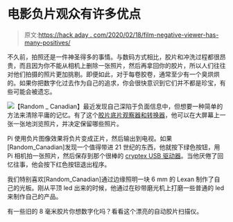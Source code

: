 # 电影负片观众有许多优点

> 原文:[https://hack aday . com/2020/02/18/film-negative-viewer-has-many-positives/](https://hackaday.com/2020/02/18/film-negative-viewer-has-many-positives/)

不久前，拍照还是一件神圣得多的事情。与数码方式相比，胶片和冲洗过程都很昂贵，而且因为你不能从相机上删除一张照片，然后再拿回你的胶片，所以人们往往对他们拍摄的照片更加挑剔。即便如此，对于每卷胶卷，通常至少有一个臭烘烘的。如果你把数字化过去作为自己的追求，你会很快意识到它们并不都是珍宝，有些可能会被遗忘。

[![](../Images/e93967a13287e3c73218bbbc231dd316.png)](https://hackaday.com/wp-content/uploads/2020/02/light-panel.png)【Random _ Canadian】最近发现自己深陷于负面信息中，但想要一种简单的方法来清除平庸的记忆。有了这个[胶片底片观察器和转换器](http://www.instructables.com/id/Film-Negative-Viewer-and-Converter/)，他可以在大屏幕上一张一张地浏览照片，并决定保留哪些照片。

Pi 使用负片图像效果将负片变成正片，然后输出到电视。如果[Random_Canadian]发现一个值得带进 21 世纪的东西，他就按下绿色按钮，用 Pi 相机拍一张照片，然后保存到那个很棒的 [cryptex USB 驱动器](https://www.instructables.com/id/Secret-Dual-USB-Data-Vault/)。当他厌倦了回忆往事，他会按下红色按钮退出程序。

我们特别喜欢[Random_Canadian]通过边缘照明一块 6 mm 的 Lexan 制作了自己的光板。刚从平顶 led 出来的时候，他通过在砂带磨光机上打磨一些普通的 led 来制作自己的产品。

有一些旧的 8 毫米胶片你想数字化吗？看看这个漂亮的自动胶片扫描仪。